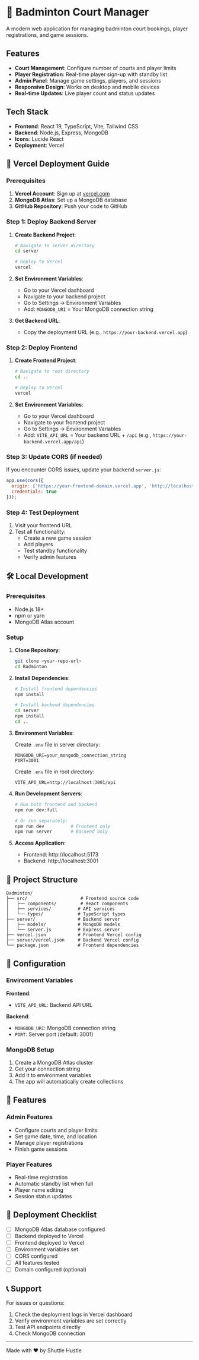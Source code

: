 # 🏸 Badminton Court Manager

A modern web application for managing badminton court bookings, player registrations, and game sessions.

## Features

- **Court Management**: Configure number of courts and player limits
- **Player Registration**: Real-time player sign-up with standby list
- **Admin Panel**: Manage game settings, players, and sessions
- **Responsive Design**: Works on desktop and mobile devices
- **Real-time Updates**: Live player count and status updates

## Tech Stack

- **Frontend**: React 19, TypeScript, Vite, Tailwind CSS
- **Backend**: Node.js, Express, MongoDB
- **Icons**: Lucide React
- **Deployment**: Vercel

## 🚀 Vercel Deployment Guide

### Prerequisites

1. **Vercel Account**: Sign up at [vercel.com](https://vercel.com)
2. **MongoDB Atlas**: Set up a MongoDB database
3. **GitHub Repository**: Push your code to GitHub

### Step 1: Deploy Backend Server

1. **Create Backend Project**:
   ```bash
   # Navigate to server directory
   cd server
   
   # Deploy to Vercel
   vercel
   ```

2. **Set Environment Variables**:
   - Go to your Vercel dashboard
   - Navigate to your backend project
   - Go to Settings → Environment Variables
   - Add: `MONGODB_URI` = Your MongoDB connection string

3. **Get Backend URL**:
   - Copy the deployment URL (e.g., `https://your-backend.vercel.app`)

### Step 2: Deploy Frontend

1. **Create Frontend Project**:
   ```bash
   # Navigate to root directory
   cd ..
   
   # Deploy to Vercel
   vercel
   ```

2. **Set Environment Variables**:
   - Go to your Vercel dashboard
   - Navigate to your frontend project
   - Go to Settings → Environment Variables
   - Add: `VITE_API_URL` = Your backend URL + `/api` (e.g., `https://your-backend.vercel.app/api`)

### Step 3: Update CORS (if needed)

If you encounter CORS issues, update your backend `server.js`:

```javascript
app.use(cors({
  origin: ['https://your-frontend-domain.vercel.app', 'http://localhost:5173'],
  credentials: true
}));
```

### Step 4: Test Deployment

1. Visit your frontend URL
2. Test all functionality:
   - Create a new game session
   - Add players
   - Test standby functionality
   - Verify admin features

## 🛠️ Local Development

### Prerequisites

- Node.js 18+ 
- npm or yarn
- MongoDB Atlas account

### Setup

1. **Clone Repository**:
   ```bash
   git clone <your-repo-url>
   cd Badminton
   ```

2. **Install Dependencies**:
   ```bash
   # Install frontend dependencies
   npm install
   
   # Install backend dependencies
   cd server
   npm install
   cd ..
   ```

3. **Environment Variables**:
   
   Create `.env` file in server directory:
   ```env
   MONGODB_URI=your_mongodb_connection_string
   PORT=3001
   ```
   
   Create `.env` file in root directory:
   ```env
   VITE_API_URL=http://localhost:3001/api
   ```

4. **Run Development Servers**:
   ```bash
   # Run both frontend and backend
   npm run dev:full
   
   # Or run separately:
   npm run dev          # Frontend only
   npm run server       # Backend only
   ```

5. **Access Application**:
   - Frontend: http://localhost:5173
   - Backend: http://localhost:3001

## 📁 Project Structure

```
Badminton/
├── src/                    # Frontend source code
│   ├── components/         # React components
│   ├── services/          # API services
│   └── types/             # TypeScript types
├── server/                # Backend server
│   ├── models/            # MongoDB models
│   └── server.js          # Express server
├── vercel.json            # Frontend Vercel config
├── server/vercel.json     # Backend Vercel config
└── package.json           # Frontend dependencies
```

## 🔧 Configuration

### Environment Variables

**Frontend**:
- `VITE_API_URL`: Backend API URL

**Backend**:
- `MONGODB_URI`: MongoDB connection string
- `PORT`: Server port (default: 3001)

### MongoDB Setup

1. Create a MongoDB Atlas cluster
2. Get your connection string
3. Add it to environment variables
4. The app will automatically create collections

## 🎯 Features

### Admin Features
- Configure courts and player limits
- Set game date, time, and location
- Manage player registrations
- Finish game sessions

### Player Features
- Real-time registration
- Automatic standby list when full
- Player name editing
- Session status updates

## 🚀 Deployment Checklist

- [ ] MongoDB Atlas database configured
- [ ] Backend deployed to Vercel
- [ ] Frontend deployed to Vercel
- [ ] Environment variables set
- [ ] CORS configured
- [ ] All features tested
- [ ] Domain configured (optional)

## 📞 Support

For issues or questions:
1. Check the deployment logs in Vercel dashboard
2. Verify environment variables are set correctly
3. Test API endpoints directly
4. Check MongoDB connection

---

Made with ❤️ by Shuttle Hustle 
